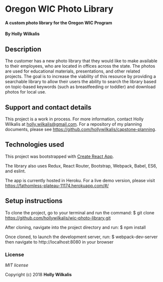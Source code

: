 # Oregon WIC Photo Library

#### A custom photo library for the Oregon WIC Program

#### By Holly Wilkalis

## Description

The customer has a new photo library that they would like to make available to their employees, who are located in offices across the state. The photos are used for educational materials, presentations, and other related projects. The goal is to increase the viability of this resource by providing a searchable library to allow their users the ability to search the library based on topic-based keywords (such as breastfeeding or toddler) and download photos for local use.


## Support and contact details

This project is a work in process. For more information, contact Holly Wilkalis at holly.wilkalis@gmail.com. For a repository of my planning documents, please see https://github.com/hollywilkalis/capstone-planning.


## Technologies used
This project was bootstrapped with [Create React App](https://github.com/facebookincubator/create-react-app).

The library also uses Redux, React Router, Bootstrap, Webpack, Babel, ES6, and eslint.

The app is currently hosted in Heroku. For a live demo version, please visit https://fathomless-plateau-11174.herokuapp.com/#/



## Setup instructions

To clone the project, go to your terminal and run the command:
$ git clone https://github.com/hollywilkalis/wic-photo-library.git

After cloning, navigate into the project directory and run:
$ npm install

Once cloned, to launch the development server, run:
$ webpack-dev-server
then navigate to http://localhost:8080 in your browser

### License

*MIT license*

Copyright (c) 2018 **Holly Wilkalis**
